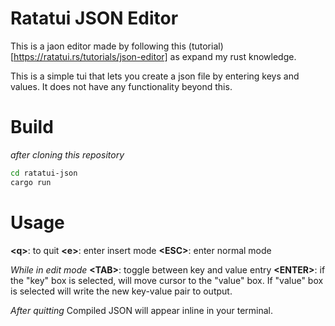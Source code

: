 # Ratatui JSON Editor
This is a jaon editor made by following this (tutorial)[https://ratatui.rs/tutorials/json-editor] as expand my rust knowledge.

This is a simple tui that lets you create a json file by entering keys and values. It does not have any functionality beyond this.

# Build
*after cloning this repository*
```sh
cd ratatui-json
cargo run
```
# Usage
**\<q\>**: to quit
**\<e\>**: enter insert mode
**\<ESC\>**: enter normal mode

*While in edit mode*
**\<TAB\>**: toggle between key and value entry
**\<ENTER\>**: if the "key" box is selected, will move cursor to the "value" box. If "value" box is selected will write the new key-value pair to output. 

*After quitting*
Compiled JSON will appear inline in your terminal.
